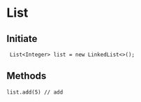 # List
## Initiate
` List<Integer> list = new LinkedList<>();`
## Methods
```
list.add(5) // add
```